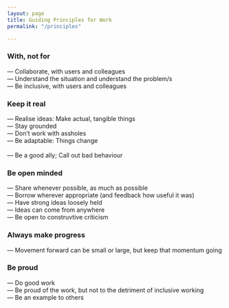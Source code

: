 ```yaml
---
layout: page
title: Guiding Principles for Work
permalink: "/principles"

---
```

### With, not for

— Collaborate, with users and colleagues<br>
— Understand the situation and understand the problem/s<br>
— Be inclusive, with users and colleagues<br>

### Keep it real

— Realise ideas: Make actual, tangible things<br>
— Stay grounded<br>
— Don’t work with assholes<br>
— Be adaptable: Things change<br>  
— Be a good ally; Call out bad behaviour<br>

### Be open minded

— Share whenever possible, as much as possible<br>
— Borrow wherever appropriate (and feedback how useful it was)<br>
— Have strong ideas loosely held<br>
— Ideas can come from anywhere<br>
— Be open to construvtive criticism<br>

### Always make progress

— Movement forward can be small or large, but keep that momentum going

### Be proud

— Do good work<br>
— Be proud of the work, but not to the detriment of inclusive working<br>
— Be an example to others